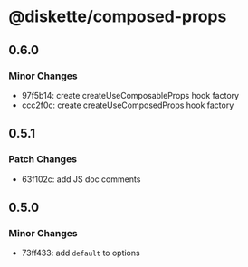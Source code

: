 # @diskette/composed-props

## 0.6.0

### Minor Changes

- 97f5b14: create createUseComposableProps hook factory
- ccc2f0c: create createUseComposedProps hook factory

## 0.5.1

### Patch Changes

- 63f102c: add JS doc comments

## 0.5.0

### Minor Changes

- 73ff433: add `default` to options
